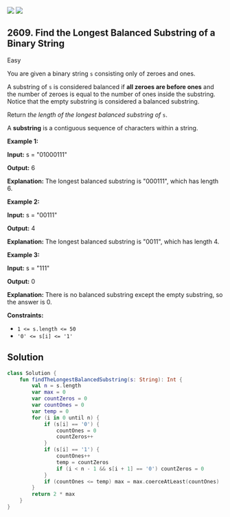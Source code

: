 [![](https://img.shields.io/github/stars/javadev/LeetCode-in-Kotlin?label=Stars&style=flat-square)](https://github.com/javadev/LeetCode-in-Kotlin)
[![](https://img.shields.io/github/forks/javadev/LeetCode-in-Kotlin?label=Fork%20me%20on%20GitHub%20&style=flat-square)](https://github.com/javadev/LeetCode-in-Kotlin/fork)

## 2609\. Find the Longest Balanced Substring of a Binary String

Easy

You are given a binary string `s` consisting only of zeroes and ones.

A substring of `s` is considered balanced if **all zeroes are before ones** and the number of zeroes is equal to the number of ones inside the substring. Notice that the empty substring is considered a balanced substring.

Return _the length of the longest balanced substring of_ `s`.

A **substring** is a contiguous sequence of characters within a string.

**Example 1:**

**Input:** s = "01000111"

**Output:** 6

**Explanation:** The longest balanced substring is "000111", which has length 6.

**Example 2:**

**Input:** s = "00111"

**Output:** 4

**Explanation:** The longest balanced substring is "0011", which has length 4.

**Example 3:**

**Input:** s = "111"

**Output:** 0

**Explanation:** There is no balanced substring except the empty substring, so the answer is 0.

**Constraints:**

*   `1 <= s.length <= 50`
*   `'0' <= s[i] <= '1'`

## Solution

```kotlin
class Solution {
    fun findTheLongestBalancedSubstring(s: String): Int {
        val n = s.length
        var max = 0
        var countZeros = 0
        var countOnes = 0
        var temp = 0
        for (i in 0 until n) {
            if (s[i] == '0') {
                countOnes = 0
                countZeros++
            }
            if (s[i] == '1') {
                countOnes++
                temp = countZeros
                if (i < n - 1 && s[i + 1] == '0') countZeros = 0
            }
            if (countOnes <= temp) max = max.coerceAtLeast(countOnes)
        }
        return 2 * max
    }
}
```